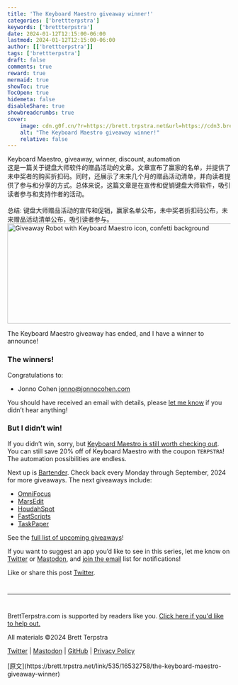 ```yaml
---
title: 'The Keyboard Maestro giveaway winner!'
categories: ['brettterpstra']
keywords: ['brettterpstra']
date: 2024-01-12T12:15:00-06:00
lastmod: 2024-01-12T12:15:00-06:00
author: [['brettterpstra']]
tags: ['brettterpstra']
draft: false 
comments: true
reward: true 
mermaid: true 
showToc: true 
TocOpen: true 
hidemeta: false 
disableShare: true 
showbreadcrumbs: true 
cover:
    image: cdn.g0f.cn/?r=https://brett.trpstra.net&url=https://cdn3.brettterpstra.com/uploads/2023/09/keyboardmaestro2024-winners-rb.jpg
    alt: "The Keyboard Maestro giveaway winner!"
    relative: false
---
```


<div>

<div> Keyboard Maestro, giveaway, winner, discount, automation
<br/>
这是一篇关于键盘大师软件的赠品活动的文章。文章宣布了赢家的名单，并提供了未中奖者的购买折扣码。同时，还展示了未来几个月的赠品活动清单，并向读者提供了参与和分享的方式。总体来说，这篇文章是在宣传和促销键盘大师软件，吸引读者参与和支持作者的活动。
<br/><br/>总结: 键盘大师赠品活动的宣传和促销，赢家名单公布，未中奖者折扣码公布，未来赠品活动清单公布，吸引读者参与。 <div>
<noscript class="loading-lazy">
<source media="(max-width: 640px)"/>
<source type="image/webp"/>
<source/>
<img alt="Giveaway Robot with Keyboard Maestro icon, confetti background" class="aligncenter" height="226" src="cdn.g0f.cn/?r=https://brett.trpstra.net&url=https://cdn3.brettterpstra.com/uploads/2023/09/keyboardmaestro2024-winners-rb.jpg" title="Giveaway Robot with Keyboard Maestro icon, confetti background" width="800"/>
</noscript>
<p>The Keyboard Maestro giveaway has ended, and I have a winner to announce!</p>
<h3 id="the-winners">The winners!</h3>
<p>Congratulations to:</p>
<ul>
<li>Jonno Cohen <a href="https://brettterpstra.commailto:jonno@jonnocohen.com">jonno@jonnocohen.com</a></li>
</ul>
<p>You should have received an email with details, please <a href="https://brettterpstra.com/contact/">let me know</a> if you didn’t hear anything!</p>
<h3 id="but-i-didnt-win">But I didn’t win!</h3>
<p>If you didn’t win, sorry, but <a href="https://www.keyboardmaestro.com/main/">Keyboard Maestro is still worth checking out</a>. You can still save 20% off of Keyboard Maestro with the coupon <code class="language-plaintext highlighter-rouge">TERPSTRA</code>! The automation possibilities are endless.</p>
<p>Next up is <a href="https://www.macbartender.com/">Bartender</a>. Check back every Monday through September, 2024 for more giveaways.
The next giveaways include:</p>
<ul>
<li><a href="https://www.omnigroup.com/omnifocus/">OmniFocus</a></li>
<li><a href="https://redsweater.com/marsedit/">MarsEdit</a></li>
<li><a href="https://www.houdah.com/houdahSpot/">HoudahSpot</a></li>
<li><a href="https://redsweater.com/fastscripts/">FastScripts</a></li>
<li><a href="https://www.taskpaper.com/">TaskPaper</a></li>
</ul>
<p>See the <a href="https://brettterpstra.com/giveaways/upcoming/">full list of upcoming giveaways</a>!</p>
<p>If you want to suggest an app you’d like to see in this series, let me know on <a href="https://twitter.com/ttscoff">Twitter</a> or <a href="https://nojack.easydns.ca/@ttscoff/">Mastodon</a>, and <a href="https://brettterpstra.com/subscribe/">join the email</a> list for notifications!</p>
<p>Like or share this post <a class="twitter" href="https://twitter.com/intent/tweet?original_referer=https%3A%2F%2Fbrettterpstra.com%2F2024%2F01%2F12%2Fthe-keyboard-maestro-giveaway-winner%2F&amp;text=The+Keyboard+Maestro+giveaway+winner%21&amp;url=https%3A%2F%2Fbrettterpstra.com%2F2024%2F01%2F12%2Fthe-keyboard-maestro-giveaway-winner%2F&amp;via=ttscoff" rel="nofollow" target="_blank" title="Tweet this post">Twitter</a>.</p>
<hr style="margin: 40px 0;"/>
<p>BrettTerpstra.com is supported by readers like you. <a href="https://brettterpstra.com/support/">Click here if you'd like to help out.</a></p>
<p class="copyright">All materials ©2024 Brett Terpstra</p>
<p><a href="https://twitter.com/ttscoff" rel="me">Twitter</a> | <a href="https://nojack.easydns.ca/@ttscoff" rel="me">Mastodon</a> | <a href="https://github.com/ttscoff">GitHub</a> | <a href="https://brettterpstra.com/legal/privacy.html">Privacy Policy</a></p><img height="1" src="cdn.g0f.cn/?r=https://brett.trpstra.net&url=https://brett.trpstra.net/link/535/16532758.gif" width="1"/>
</div></div>
</div>

<div>
[原文](https://brett.trpstra.net/link/535/16532758/the-keyboard-maestro-giveaway-winner)
</div>


